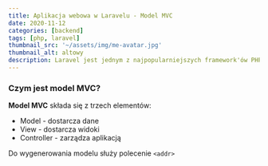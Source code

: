 ```yaml
---
title: Aplikacja webowa w Laravelu - Model MVC
date: 2020-11-12
categories: [backend]
tags: [php, laravel]
thumbnail_src: '~/assets/img/me-avatar.jpg'
thumbnail_alt: altowy
description: Laravel jest jednym z najpopularniejszych framework'ów PHP. Wykorzystuje on architekture MVC (ang. Model View Controller).
---
```


### Czym jest model MVC?
**Model MVC** składa się z trzech elementów: 
* Model - dostarcza dane
* View - dostarcza widoki
* Controller - zarządza aplikacją

Do wygenerowania modelu służy polecenie `<addr>` 